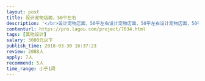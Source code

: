 ```yaml
---                
layout: post       
title: 设计宠物店面，50平左右           
description: '</br>设计宠物店面，50平左右设计宠物店面，50平左右设计宠物店面，50平左右设计宠物店面，50平左右设计宠物店面，50平左右设计宠物店面，50平左右设计宠物店面，50平左右设计宠物店面，50平左右设计宠物店面，50平左右设计宠物店面，50平左右</br>'     
contenturl: https://pro.lagou.com/project/7034.html      
tags: [其他设计]            
salary: 3000元以下          
publish_time: 2018-03-30 16:37:23         
review: 2088人                   
apply: 7人                   
recommend: 5人                   
time_range: 小于1周              
---                 
```

